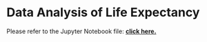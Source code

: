 # Data Analysis of Life Expectancy

Please refer to the Jupyter Notebook file: <a href="https://github.com/oonggaboong/DataAnalysisofLifeExpectancy/DataAnalysisofLifeExpectancy.ipynb"><b>click here.</b></a>
